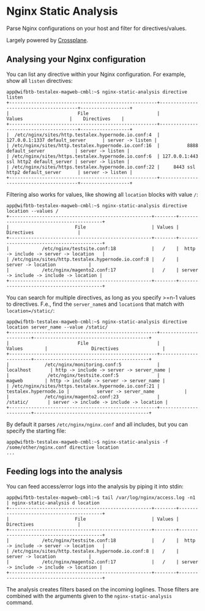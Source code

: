 # Nginx Static Analysis

Parse Nginx configurations on your host and filter for directives/values.

Largely powered by [Crossplane](https://github.com/nginxinc/crossplane).

## Analysing your Nginx configuration

You can list any directive within your Nginx configuration. For example, show all `listen` directives:
```
app@wifbtb-testalex-magweb-cmbl:~$ nginx-static-analysis directive listen
+------------------------------------------------------+----------------------------------------+------------------+
|                         File                         |                 Values                 |    Directives    |
+------------------------------------------------------+----------------------------------------+------------------+
|  /etc/nginx/sites/http.testalex.hypernode.io.conf:4  |     127.0.0.1:1337 default_server      | server -> listen |
| /etc/nginx/sites/http.testalex.hypernode.io.conf:16  |          8888 default_server           | server -> listen |
| /etc/nginx/sites/https.testalex.hypernode.io.conf:6  | 127.0.0.1:443 ssl http2 default_server | server -> listen |
| /etc/nginx/sites/https.testalex.hypernode.io.conf:22 |     8443 ssl http2 default_server      | server -> listen |
+------------------------------------------------------+----------------------------------------+------------------+
```

Filtering also works for values, like showing all `location` blocks with value `/`:
```
app@wifbtb-testalex-magweb-cmbl:~$ nginx-static-analysis directive location --values /
+----------------------------------------------------+--------+------------------------------------------+
|                        File                        | Values |                Directives                |
+----------------------------------------------------+--------+------------------------------------------+
|            /etc/nginx/testsite.conf:18             |   /    |  http -> include -> server -> location   |
| /etc/nginx/sites/http.testalex.hypernode.io.conf:8 |   /    |            server -> location            |
|            /etc/nginx/magento2.conf:17             |   /    | server -> include -> include -> location |
+----------------------------------------------------+--------+------------------------------------------+
```

You can search for multiple directives, as long as you specify >=n-1 values to directives. F.e., find the `server_name`s and `location`s that match with `location=/static/`:
```
app@wifbtb-testalex-magweb-cmbl:~$ nginx-static-analysis directive location server_name --value /static/
+------------------------------------------------------+-----------------------+------------------------------------------+
|                         File                         |         Values        |                Directives                |
+------------------------------------------------------+-----------------------+------------------------------------------+
|             /etc/nginx/monitoring.conf:5             |       localhost       | http -> include -> server -> server_name |
|              /etc/nginx/testsite.conf:5              |         magweb        | http -> include -> server -> server_name |
| /etc/nginx/sites/https.testalex.hypernode.io.conf:21 | testalex.hypernode.io |          server -> server_name           |
|             /etc/nginx/magento2.conf:23              |        /static/       | server -> include -> include -> location |
+------------------------------------------------------+-----------------------+------------------------------------------+
```

By default it parses `/etc/nginx/nginx.conf` and all includes, but you can specify the starting file:
```
app@wifbtb-testalex-magweb-cmbl:~$ nginx-static-analysis -f /some/other/nginx.conf directive location
...
```

## Feeding logs into the analysis

You can feed access/error logs into the analysis by piping it into stdin:
```
app@wifbtb-testalex-magweb-cmbl:~$ tail /var/log/nginx/access.log -n1 | nginx-static-analysis d location
+----------------------------------------------------+--------+------------------------------------------+
|                        File                        | Values |                Directives                |
+----------------------------------------------------+--------+------------------------------------------+
|            /etc/nginx/testsite.conf:18             |   /    |  http -> include -> server -> location   |
| /etc/nginx/sites/http.testalex.hypernode.io.conf:8 |   /    |            server -> location            |
|            /etc/nginx/magento2.conf:17             |   /    | server -> include -> include -> location |
+----------------------------------------------------+--------+------------------------------------------+
```

The analysis creates filters based on the incoming loglines. Those filters are combined with the arguments given
to the `nginx-static-analysis` command.
